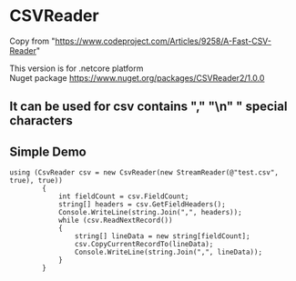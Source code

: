 # CSVReader

Copy from "https://www.codeproject.com/Articles/9258/A-Fast-CSV-Reader" 

This version is for .netcore platform  
Nuget package  https://www.nuget.org/packages/CSVReader2/1.0.0

## It can be used for csv contains "," "\n" " special characters

## Simple Demo
    using (CsvReader csv = new CsvReader(new StreamReader(@"test.csv", true), true))
            {
                int fieldCount = csv.FieldCount;
                string[] headers = csv.GetFieldHeaders();
                Console.WriteLine(string.Join(",", headers));
                while (csv.ReadNextRecord())
                {
                    string[] lineData = new string[fieldCount];
                    csv.CopyCurrentRecordTo(lineData);
                    Console.WriteLine(string.Join(",", lineData));
                }
            }
